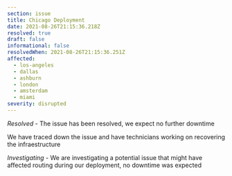 ```yaml
---
section: issue
title: Chicago Deployment
date: 2021-08-26T21:15:36.218Z
resolved: true
draft: false
informational: false
resolvedWhen: 2021-08-26T21:15:36.251Z
affected:
  - los-angeles
  - dallas
  - ashburn
  - london
  - amsterdam
  - miami
severity: disrupted
---
```

*Resolved* - The issue has been resolved, we expect no further downtime

We have traced down the issue and have technicians working on recovering the infraestructure

*Investigating* - We are investigating a potential issue that might have affected routing during our deployment, no downtime was expected